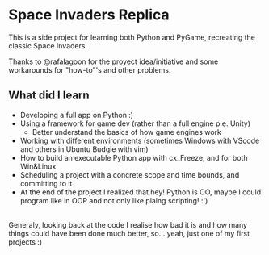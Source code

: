 # Space Invaders Replica

This is a side project for learning both Python and PyGame, recreating the classic Space Invaders.

Thanks to @rafalagoon for the proyect idea/initiative and some workarounds for "how-to"'s and other problems.

## What did I learn
- Developing a full app on Python :)
- Using a framework for game dev (rather than a full engine p.e. Unity)
  - Better understand the basics of how game engines work
- Working with different environments (sometimes Windows with VScode and others in Ubuntu Budgie with vim)
- How to build an executable Python app with cx_Freeze, and for both Win&Linux
- Scheduling a project with a concrete scope and time bounds, and committing to it
- At the end of the project I realized that hey! Python is OO, maybe I could program like in OOP and not only like plaing scripting! :')

\
Generaly, looking back at the code I realise how bad it is and how many things could have been done much better, so... yeah, just one of my first projects :)
